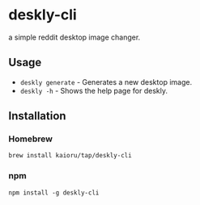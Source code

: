 # deskly-cli
a simple reddit desktop image changer.

## Usage
* `deskly generate` - Generates a new desktop image.
* `deskly -h` - Shows the help page for deskly.

## Installation
### Homebrew
`brew install kaioru/tap/deskly-cli`
### npm
`npm install -g deskly-cli`
